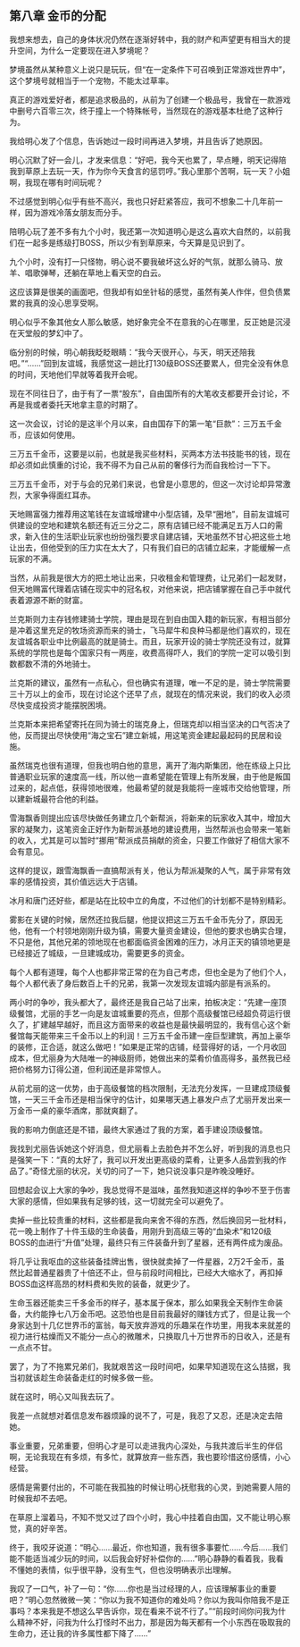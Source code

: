 ## 第八章 金币的分配

我想来想去，自己的身体状况仍然在逐渐好转中，我的财产和声望更有相当大的提升空间，为什么一定要现在进入梦境呢？

梦境虽然从某种意义上说只是玩玩，但“在一定条件下可召唤到正常游戏世界中”，这个梦境号就相当于一个宠物，不能太过草率。

真正的游戏爱好者，都是追求极品的，从前为了创建一个极品号，我曾在一款游戏中删号六百零三次，终于撞上一个特殊帐号，当然现在的游戏基本杜绝了这种行为。

我给明心发了个信息，告诉她过一段时间再进入梦境，并且告诉了她原因。

明心沉默了好一会儿，才发来信息：“好吧，我今天也累了，早点睡，明天记得陪我到草原上去玩一天，作为你今天食言的惩罚哼。”我心里那个苦啊，玩一天？小姐啊，我现在哪有时间玩呢？

不过感觉到明心似乎有些不高兴，我也只好赶紧答应，我可不想象二十几年前一样，因为游戏冷落女朋友而分手。

陪明心玩了差不多有九个小时，我还第一次知道明心是这么喜欢大自然的，以前我们在一起多是练级打BOSS，所以少有到草原来，今天算是见识到了。

九个小时，没有打一只怪物，明心说不要我破坏这么好的气氛，就那么骑马、放羊、唱歌弹琴，还躺在草地上看天空的白云。

这应该算是很美的画面吧，但我却有如坐针毡的感觉，虽然有美人作伴，但负债累累的我真的没心思享受啊。

明心似乎不象其他女人那么敏感，她好象完全不在意我的心在哪里，反正她是沉浸在天堂般的梦幻中了。

临分别的时候，明心朝我眨眨眼睛：“我今天很开心，与天，明天还陪我吧。”“……”回到友谊城，我感觉这一趟比打130级BOSS还要累人，但完全没有休息的时间，天地他们早就等着我开会呢。

现在不同往日了，由于有了一票“股东”，自由国所有的大笔收支都要开会讨论，不再是我或者委托天地拿主意的时期了。

这一次会议，讨论的是这半个月以来，自由国存下的第一笔“巨款”：三万五千金币，应该如何使用。

三万五千金币，这要是以前，也就是我买些材料，买两本方法书技能书的钱，现在却必须如此慎重的讨论，我不得不为自己从前的奢侈行为而自我检讨一下下。

三万五千金币，对于与会的兄弟们来说，也曾是小意思的，但这一次讨论却异常激烈，大家争得面红耳赤。

天地赐富强力推荐用这笔钱在友谊城增建中小型店铺，及早“圈地”，目前友谊城可供建设的空地和建筑名额还有近三分之二，原有店铺已经不能满足五万人口的需求，新入住的生活职业玩家也纷纷强烈要求自建店铺，天地虽然不甘心把这些土地让出去，但他受到的压力实在太大了，只有我们自已的店铺立起来，才能缓解一点玩家的不满。

当然，从前我是很大方的把土地让出来，只收租金和管理费，让兄弟们一起发财，但天地赐富代理着店铺在现实中的冠名权，对他来说，把店铺掌握在自己手中就代表着源源不断的财富。

兰克斯则力主存钱修建骑士学院，理由是现在到自由国入籍的新玩家，有相当部分是冲着这里充足的牧场资源而来的骑士，飞马犀牛和良种马都是他们喜欢的，现在友谊城各职业中比例最高的就是骑士。而且，玩家开设的骑士学院还没有过，就算系统的学院也是每个国家只有一两座，收费高得吓人，我们的学院一定可以吸引到数都数不清的外地骑士。

兰克斯的建议，虽然有一点私心，但也确实有道理，唯一不足的是，骑士学院需要三十万以上的金币，现在讨论这个还早了点，就现在的情况来说，我们的收入必须尽快变成投资才能摆脱困境。

兰克斯本来把希望寄托在同为骑士的瑞克身上，但瑞克却以相当坚决的口气否决了他，反而提出尽快使用“海之宝石”建立新城，用这笔资金建起最起码的民居和设施。

虽然瑞克也很有道理，但我也明白他的意思，离开了海内斯集团，他在练级上只比普通职业玩家的速度高一线，所以他一直希望能在管理上有所发展，由于他是叛国过来的，起点低，获得领地很难，他最希望的就是我能将一座城市交给他管理，所以建新城最符合他的利益。

雪海飘香则提出应该尽快做任务建立几个新帮派，将新来的玩家收入其中，增加大家的凝聚力，这笔资金正好作为新帮派基地的建设费用，当然帮派也会带来一笔新的收入，尤其是可以暂时“挪用”帮派成员捐献的资金，只要工作做好了相信大家不会有意见。

这样的提议，跟雪海飘香一直搞帮派有关，他认为帮派凝聚的人气，属于非常有效率的感情投资，其价值远远大于店铺。

冰月和唐门还好些，都是站在比较中立的角度，不过他们的计划都不是特别精彩。

雾影在关键的时候，居然还拉我后腿，他提议把这三万五千金币先分了，原因无他，他有一个村领地刚刚升级为镇，需要大量资金建设，但他的要求也确实合理，不只是他，其他兄弟的领地现在也都面临资金困难的压力，冰月正天的镇领地更是已经接近了城级，一旦建城成功，需要更多的资金。

每个人都有道理，每个人也都非常正常的在为自己考虑，但也全是为了他们个人，每个人都代表了身后数百上千的兄弟，我第一次发现友谊城内部是有派系的。

两小时的争吵，我头都大了，最终还是我自己站了出来，拍板决定：“先建一座顶级餐馆，尤丽的手艺一向是友谊城重要的亮点，但那个高级餐馆已经超负荷运行很久了，扩建越早越好，而且这方面带来的收益也是最快最明显的，我有信心这个新餐馆每天能带来三千金币以上的利润！三万五千金币建一座巨型建筑，再加上豪华的装修，正合适，就这么做吧！”如果是正常的店铺，经营得好的话，一个月收回成本，但尤丽身为大陆唯一的神级厨师，她做出来的菜肴价值高得多，虽然我已经把价格努力订得公道，但利润还是非常惊人。

从前尤丽的这一优势，由于高级餐馆的档次限制，无法充分发挥，一旦建成顶级餐馆，一天三千金币还是相当保守的估计，如果哪天遇上暴发户点了尤丽开发出来一万金币一桌的豪华酒席，那就爽翻了。

我的影响力倒底还是不错，最终大家通过了我的方案，着手建设顶级餐馆。

我找到尤丽告诉她这个好消息，但尤丽看上去脸色并不怎么好，听到我的消息也只是强笑一下：“真的太好了，我可以开发出更高级的菜肴，让更多人品尝到我的作品了。”奇怪尤丽的状况，关切的问了一下，她只说没事只是昨晚没睡好。

回想起会议上大家的争吵，我总觉得不是滋味，虽然我知道这样的争吵不至于伤害大家的感情，但如果我有足够的钱，这一切就完全可以避免了。

卖掉一些比较贵重的材料，这些都是我向来舍不得的东西，然后换回另一批材料，花一晚上制作了十件玉级的生命装备，用刚升到高级三等的“血染术”和120级BOSS的血进行“升值”处理，最终只有三件装备升到了星器，还有两件成为废品。

将几乎让我呕血的这些装备挂牌出售，很快就卖掉了一件星器，2万2千金币，虽然比起普通星器贵了十倍还不止，但与前段时间相比，已经大大缩水了，再扣掉BOSS血这样高昂的材料费和失败的装备，就更少了。

生命玉器还能卖三千多金币的样子，基本属于保本，那么如果我全天制作生命装备，大约能挣七八万金币吧。这恐怕也是目前我最好的赚钱方式了，但是让我一个身家达到十几亿世界币的富翁，每天放弃游戏的乐趣呆在作坊里，用我本来就差的视力进行枯燥而又不能分一点心的微雕术，只换取几十万世界币的日收入，还是有一点点不甘。

罢了，为了不拖累兄弟们，我就艰苦这一段时间吧，如果早知道现在这么拮据，我当初就该趁生命装备走红的时候多做一些。

就在这时，明心又叫我去玩了。

我差一点就想对着信息发布器烦躁的说不了，可是，我忍了又忍，还是决定去陪她。

事业重要，兄弟重要，但明心才是可以走进我内心深处，与我共渡后半生的伴侣啊，无论我现在有多烦，有多忙，就算放弃一些东西，我也要珍惜这份感情，小心经营。

感情是需要付出的，不可能在我孤独的时候让明心抚慰我的心灵，到她需要人陪的时候我却不去吧。

在草原上溜着马，不知不觉又过了四个小时，我心中挂着自由国，又不能让明心察觉，真的好辛苦。

终于，我咬牙说道：“明心……最近，你也知道，我有很多事要忙……今后……我们能不能适当减少玩的时间，以后我会好好补偿你的……”明心静静的看着我，我看不懂她的表情，似乎很平静，没有生气，但也没明确表示出理解。

我叹了一口气，补了一句：“你……你也是当过经理的人，应该理解事业的重要吧？”明心忽然微微一笑：“你以为我不知道你的难处吗？你以为我叫你陪我不是正事吗？本来我是不想这么早告诉你，现在看来不说不行了。”“前段时间你问我为什么精神不好，问我为什么打怪时不出力，那是因为每天都有一个小东西在吸取我的生命力，还让我的许多属性都下降了……”

